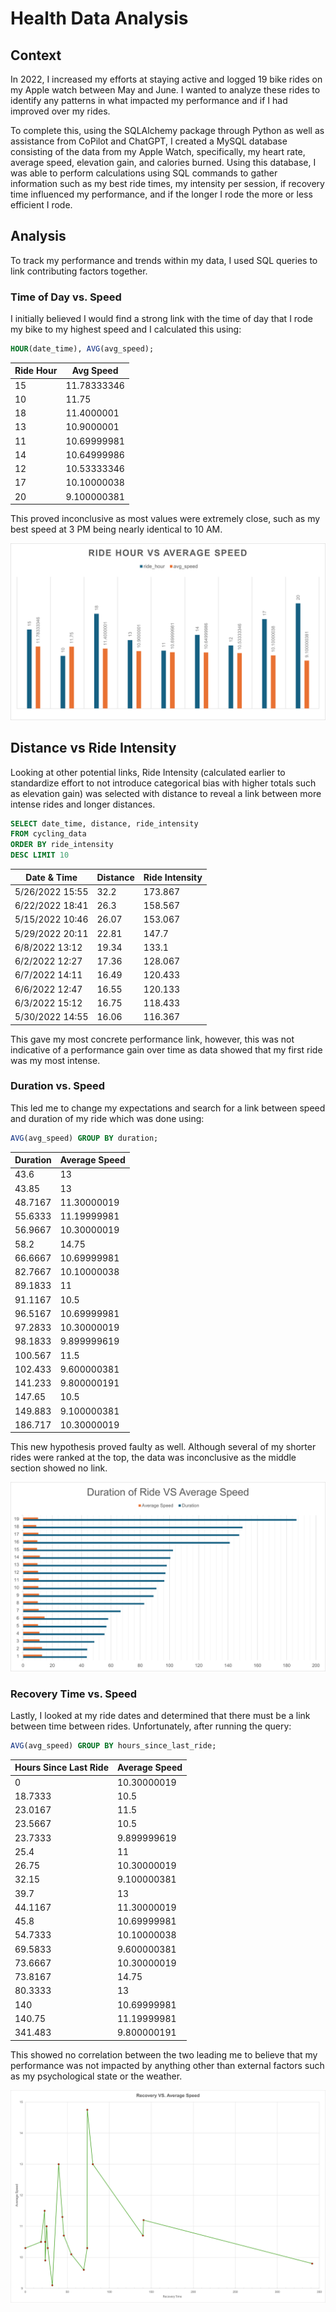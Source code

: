 # **Health Data Analysis**  

## **Context**  
In 2022, I increased my efforts at staying active and logged 19 bike rides on my Apple watch between May and June. I wanted to analyze these rides to identify any patterns in what impacted my performance and if I had improved over my rides.  

To complete this, using the SQLAlchemy package through Python as well as assistance from CoPilot and ChatGPT, I created a MySQL database consisting of the data from my Apple Watch, specifically, my heart rate, average speed, elevation gain, and calories burned. Using this database, I was able to perform calculations using SQL commands to gather information such as my best ride times, my intensity per session, if recovery time influenced my performance, and if the longer I rode the more or less efficient I rode.  

## **Analysis**  
To track my performance and trends within my data, I used SQL queries to link contributing factors together.  

### **Time of Day vs. Speed**  
I initially believed I would find a strong link with the time of day that I rode my bike to my highest speed and I calculated this using:  
``` sql
HOUR(date_time), AVG(avg_speed);
```

| Ride Hour | Avg Speed  |
|-----------|-----------|
| 15        | 11.78333346 |
| 10        | 11.75      |
| 18        | 11.4000001 |
| 13        | 10.9000001 |
| 11        | 10.69999981 |
| 14        | 10.64999986 |
| 12        | 10.53333346 |
| 17        | 10.10000038 |
| 20        | 9.100000381 |

This proved inconclusive as most values were extremely close, such as my best speed at 3 PM being nearly identical to 10 AM.

![TOD vs Speed](Graphs/hour_vs_speed.png)

## Distance vs Ride Intensity
Looking at other potential links, Ride Intensity (calculated earlier to standardize effort to not introduce categorical bias with higher totals such as elevation gain) was selected with distance to reveal a link between more intense rides and longer distances.
```sql 
SELECT date_time, distance, ride_intensity 
FROM cycling_data 
ORDER BY ride_intensity 
DESC LIMIT 10
```
| Date & Time         | Distance | Ride Intensity |
|---------------------|----------|---------------|
| 5/26/2022 15:55    | 32.2     | 173.867       |
| 6/22/2022 18:41    | 26.3     | 158.567       |
| 5/15/2022 10:46    | 26.07    | 153.067       |
| 5/29/2022 20:11    | 22.81    | 147.7         |
| 6/8/2022 13:12     | 19.34    | 133.1         |
| 6/2/2022 12:27     | 17.36    | 128.067       |
| 6/7/2022 14:11     | 16.49    | 120.433       |
| 6/6/2022 12:47     | 16.55    | 120.133       |
| 6/3/2022 15:12     | 16.75    | 118.433       |
| 5/30/2022 14:55    | 16.06    | 116.367       |

This gave my most concrete performance link, however, this was not indicative of a performance gain over time as data showed that my first ride was my most intense.


### Duration vs. Speed 
This led me to change my expectations and search for a link between speed and duration of my ride which was done using:
```sql 
AVG(avg_speed) GROUP BY duration;
```
| Duration  | Average Speed  |
|-----------|---------------|
| 43.6      | 13            |
| 43.85     | 13            |
| 48.7167   | 11.30000019   |
| 55.6333   | 11.19999981   |
| 56.9667   | 10.30000019   |
| 58.2      | 14.75         |
| 66.6667   | 10.69999981   |
| 82.7667   | 10.10000038   |
| 89.1833   | 11            |
| 91.1167   | 10.5          |
| 96.5167   | 10.69999981   |
| 97.2833   | 10.30000019   |
| 98.1833   | 9.899999619   |
| 100.567   | 11.5          |
| 102.433   | 9.600000381   |
| 141.233   | 9.800000191   |
| 147.65    | 10.5          |
| 149.883   | 9.100000381   |
| 186.717   | 10.30000019   |

This new hypothesis proved faulty as well. Although several of my shorter rides were ranked at the top, the data was inconclusive as the middle section showed no link.

![Duration vs. Speed](Graphs/duration_vs_speed.png)
### Recovery Time vs. Speed

Lastly, I looked at my ride dates and determined that there must be a link between time between rides. Unfortunately, after running the query:
```sql
AVG(avg_speed) GROUP BY hours_since_last_ride;
```
| Hours Since Last Ride | Average Speed  |
|----------------------|---------------|
| 0                   | 10.30000019   |
| 18.7333            | 10.5          |
| 23.0167            | 11.5          |
| 23.5667            | 10.5          |
| 23.7333            | 9.899999619   |
| 25.4               | 11            |
| 26.75              | 10.30000019   |
| 32.15              | 9.100000381   |
| 39.7               | 13            |
| 44.1167            | 11.30000019   |
| 45.8               | 10.69999981   |
| 54.7333            | 10.10000038   |
| 69.5833            | 9.600000381   |
| 73.6667            | 10.30000019   |
| 73.8167            | 14.75         |
| 80.3333            | 13            |
| 140                | 10.69999981   |
| 140.75             | 11.19999981   |
| 341.483           | 9.800000191   |

This showed no correlation between the two leading me to believe that my performance was not impacted by anything other than external factors such as my psychological state or the weather.

![Recovery vs. Speed](Graphs/recovery_vs_speed.png)